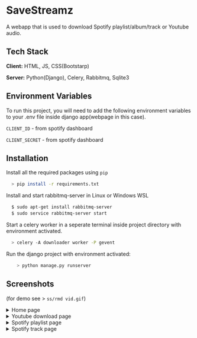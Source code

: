 
# SaveStreamz

A webapp that is used to download Spotify playlist/album/track or Youtube audio.



## Tech Stack

**Client:** HTML, JS, CSS(Bootstarp)

**Server:** Python(Django), Celery, Rabbitmq, Sqlite3


## Environment Variables

To run this project, you will need to add the following environment variables to your .env file inside django app(webpage in this case).

`CLIENT_ID` - from spotify dashboard

`CLIENT_SECRET` - from spotify dashboard


## Installation

Install all the required packages using `pip`
```bash
  > pip install -r requirements.txt
```
Install and start rabbitmq-server in Linux or Windows WSL
```bash
  $ sudo apt-get install rabbitmq-server
  $ sudo service rabbitmq-server start
```
Start a celery worker in a seperate terminal inside project directory with environment activated.
```bash
  > celery -A downloader worker -P gevent
```
Run the django project with environment activated:
```bash
    > python manage.py runserver
```

## Screenshots

(for demo see > `ss/rmd vid.gif`)

<details><summary>Home page</summary>
<img src="ss/home page.png">
</details>

<details><summary>Youtube download page</summary>
<img src="ss/youtube video.png">
</details>

<details><summary>Spotify playlist page</summary>
<img src="ss/spotify playlist.png">
</details>

<details><summary>Spotify track page</summary>
<img src="ss/spotify track.png">
</details>

